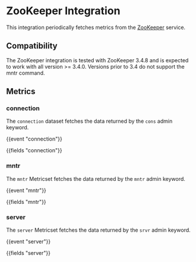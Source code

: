 # ZooKeeper Integration

This integration periodically fetches metrics from the [ZooKeeper](https://zookeeper.apache.org/) service.

## Compatibility

The ZooKeeper integration is tested with ZooKeeper 3.4.8 and is expected to work with all version >= 3.4.0. Versions prior to 3.4 do not support the mntr command.

## Metrics

### connection

The `connection` dataset fetches the data returned by the `cons` admin keyword.

{{event "connection"}}

{{fields "connection"}}

### mntr

The `mntr` Metricset fetches the data returned by the `mntr` admin keyword.

{{event "mntr"}}

{{fields "mntr"}}

### server

The `server` Metricset fetches the data returned by the `srvr` admin keyword.

{{event "server"}}

{{fields "server"}}
